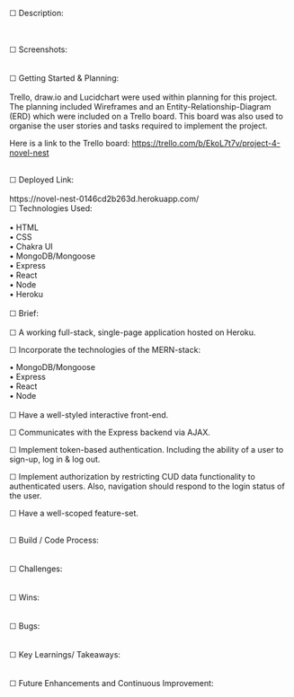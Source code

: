 ☐ Description: <br><br>


<br>
☐ Screenshots:<br><br>


<br>
☐ Getting Started & Planning:<br><br>
Trello, draw.io and Lucidchart were used within planning for this project. The planning included Wireframes and an Entity-Relationship-Diagram (ERD) which were included on a Trello board. This board was also used to organise the user stories and tasks required to implement the project. 

Here is a link to the Trello board: https://trello.com/b/EkoL7t7v/project-4-novel-nest 

<br>
☐ Deployed Link:<br><br>
https://novel-nest-0146cd2b263d.herokuapp.com/ 


<br>
☐ Technologies Used: <br><br>
• HTML <br>
• CSS<br>
• Chakra UI<br>
• MongoDB/Mongoose<br>
• Express<br>
• React<br>
• Node <br>
• Heroku<br>



<br>
☐ Brief: <br><br>
☐ A working full-stack, single-page application hosted on Heroku.<br>

☐ Incorporate the technologies of the MERN-stack:<br>

• MongoDB/Mongoose<br>
• Express<br>
• React<br>
• Node <br>
<br>
☐ Have a well-styled interactive front-end.<br>

☐ Communicates with the Express backend via AJAX.<br>

☐ Implement token-based authentication. Including the ability of a user to sign-up, log in & log out.<br>

☐ Implement authorization by restricting CUD data functionality to authenticated users. Also, navigation should respond to the login status of the user.<br>

☐ Have a well-scoped feature-set.<br>



<br>
☐ Build / Code Process:<br><br>

<br>
☐ Challenges: <br><br>


<br>
☐ Wins: <br><br>


<br>
☐ Bugs:<br><br>

<br>
☐ Key Learnings/ Takeaways: <br><br>


<br>
☐ Future Enhancements and Continuous Improvement:<br><br>


